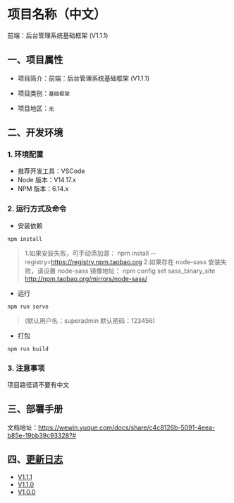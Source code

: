 # 项目名称（中文）

前端：后台管理系统基础框架 (V1.1.1)

## 一、项目属性

- 项目简介：前端：后台管理系统基础框架 (V1.1.1)

- 项目类别：`基础框架`

- 项目地区：`无`

## 二、开发环境

### 1. 环境配置

- 推荐开发工具：VSCode
- Node 版本：V14.17.x
- NPM 版本：6.14.x

### 2. 运行方式及命令

-   安装依赖

```
npm install
```

> 1.如果安装失败，可手动添加源：
> npm install --registry=https://registry.npm.taobao.org 
> 2.如果存在 node-sass 安装失败，请设置 node-sass 镜像地址：
> npm config set sass_binary_site http://npm.taobao.org/mirrors/node-sass/

-   运行

```
npm run serve
```

> (默认用户名：superadmin 默认密码：123456)

-   打包

```
npm run build
```

### 3. 注意事项

项目路径请不要有中文

## 三、部署手册

文档地址：https://wewin.yuque.com/docs/share/c4c8126b-5091-4eea-b85e-19bb39c93328?#

## 四、[更新日志](./CHANGELOG.md)

-   [V1.1.1](./CHANGELOG.md)
-   [V1.1.0](./CHANGELOG.md)
-   [V1.0.0](./CHANGELOG.md)
